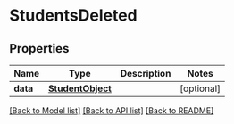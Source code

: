 # StudentsDeleted

## Properties
Name | Type | Description | Notes
------------ | ------------- | ------------- | -------------
**data** | [**StudentObject**](StudentObject.md) |  | [optional] 

[[Back to Model list]](README.md#documentation-for-models) [[Back to API list]](README.md#documentation-for-api-endpoints) [[Back to README]](README.md)


